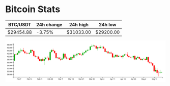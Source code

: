 # Bitcoin Stats

BTC/USDT|24h change|24h high|24h low|
|---|---|---|---|
|$29454.88|-3.75%|$31033.00|$29200.00|

<img src="./chart.svg">
